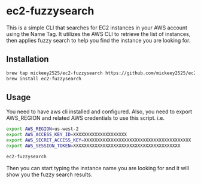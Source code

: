 # ec2-fuzzysearch

This is a simple CLI that searches for EC2 instances in your AWS account using the Name Tag. It utilizes the AWS CLI to retrieve the list of instances, then applies fuzzy search to help you find the instance you are looking for.

## Installation

```bash
brew tap mickeey2525/ec2-fuzzysearch https://github.com/mickeey2525/ec2-fuzzysearch
brew install ec2-fuzzysearch
```

## Usage
You need to have aws cli installed and configured.
Also, you need to export AWS_REGION and related AWS credentials to use this script.
i.e.

```bash
export AWS_REGION=us-west-2
export AWS_ACCESS_KEY_ID=XXXXXXXXXXXXXXXXXXXX
export AWS_SECRET_ACCESS_KEY=XXXXXXXXXXXXXXXXXXXXXXXXXXXXXXXXXXXXXXXX
export AWS_SESSION_TOKEN=XXXXXXXXXXXXXXXXXXXXXXXXXXXXXXXXXXXXXXXX
```


```bash
ec2-fuzzysearch
```

Then you can start typing the instance name you are looking for and it will show you the fuzzy search results.
